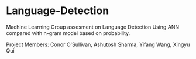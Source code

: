 # Language-Detection
Machine Learning Group assesment on Language Detection Using ANN compared with n-gram model based on probability.


Project Members:
Conor O'Sullivan,
Ashutosh Sharma,
Yifang Wang,
Xingyu Qui
